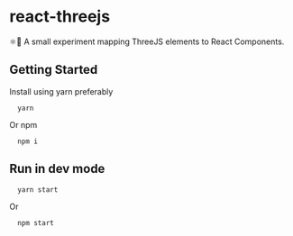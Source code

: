 # react-threejs

⚛️🎨 A small experiment mapping ThreeJS elements to React Components.

## Getting Started

Install using yarn preferably
```
  yarn
```
Or npm
```
  npm i
```

## Run in dev mode

```
  yarn start
```
Or
```
  npm start
```
